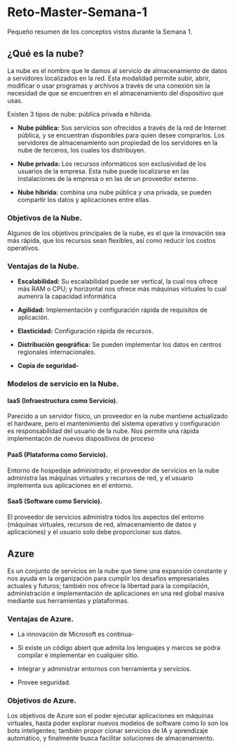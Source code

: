 # Reto-Master-Semana-1
Pequeño resumen de los conceptos vistos durante la Semana 1. 

## ¿Qué es la nube?

La nube es el nombre que le damos al servicio de almacenamiento de datos a servidores localizados en la red. Esta modalidad permite subir, abrir, modificar o usar programas y archivos a través de una conexión sin la necesidad de que se encuentren en el almacenamiento del dispositivo que usas.

Existen 3 tipos de nube: pública privada e híbrida.

- **Nube pública:** Sus servicios son ofrecidos a través de la red de Internet pública, y se encuentran disponibles para quien desee comprarlos. Los servidores de almacenamiento son propiedad de los servidores en la nube de terceros, los cuales los distribuyen.

- **Nube privada:** Los recursos informáticos son exclusividad de los usuarios de la empresa. Esta nube puede localizarse en las instalaciones de la empresa o en las de un proveedor externo.

- **Nube híbrida:** combina una nube pública y una privada, se pueden compartir los datos y aplicaciones entre ellas.

### Objetivos de la Nube.

Algunos de los objetivos principales de la nube, es el que la innovación sea más rápida, que los recursos sean flexibles, así como reducir los costos operativos.

### Ventajas de la Nube.

- **Escalabilidad:** Su escalabilidad puede ser vertical, la cual nos ofrece más RAM o CPU; y horizontal nos ofrece más máquinas virtuales lo cual aumenra la capacidad informática

- **Agilidad:** Implementación y configuración rápida de requisitos de aplicación.

- **Elasticidad:** Configuración rápida de recursos.

- **Distribución geográfica:** Se pueden implementar los datos en centros regionales internacionales.

- **Copia de seguridad-**


### Modelos de servicio en la Nube.

#### IaaS (Infraestructura como Servicio).

Parecido a un servidor físico, un proveedor en la nube mantiene actualizado el hardware, pero el mantenimiento del sistema operativo y configuración es responsabilidad del usuario de la nube. Nos permite una rápida implementacón de nuevos dispositivos de proceso

#### PaaS (Plataforma como Servicio).

Entorno de hospedaje administrado; el proveedor de servicios en la nube administra las máquinas virtuales y recursos de red, y el usuario implementa sus aplicaciones en el entorno.

#### SaaS (Software como Servicio).

El proveedor de servicios administra todos los aspectos del entorno (máquinas virtuales, recursos de red, almacenamiento de datos y aplicaciones) y el usuario solo debe proporcionar sus datos.


## Azure

Es un conjunto de servicios en la nube que tiene una expansión constante y nos ayuda en la organización para cumplir los desafios empresariales actuales y futuros; también nos ofrece la libertad para la compilación, administración e implementación de aplicaciones en una red global masiva mediante sus herramientas y plataformas.

### Ventajas de Azure.

- La innovación de Microsoft es continua-

- Si existe un código abiert que admita los lenguajes y marcos se podra compilar e implementar en cualquier sitio.

- Integrar y administrar entornos con herramienta y servicios.

- Provee seguridad.

### Objetivos de Azure.

Los objetivos de Azure son el poder ejecutar aplicaciones en máquinas virtuales, hasta poder explorar nuevos modelos de software como lo son los bots inteligentes; también propor cionar servicios de IA y aprendizaje automático, y finalmente busca facilitar soluciones de almacenamiento.
